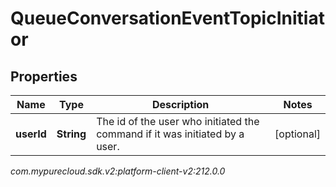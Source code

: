 # QueueConversationEventTopicInitiator


## Properties

| Name | Type | Description | Notes |
| ------------ | ------------- | ------------- | ------------- |
| **userId** | **String** | The id of the user who initiated the command if it was initiated by a user. |  [optional] |




_com.mypurecloud.sdk.v2:platform-client-v2:212.0.0_
